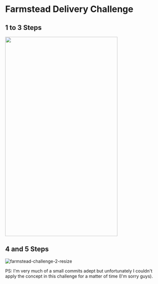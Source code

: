# Farmstead Delivery Challenge


## 1 to 3 Steps
<img src="https://user-images.githubusercontent.com/2593625/166195729-c3a3c8d4-3f27-4265-a1aa-d4245351fcd5.gif" width="360" height="640"/>


## 4 and 5 Steps
![farmstead-challenge-2-resize](https://user-images.githubusercontent.com/2593625/166195669-8f991bcc-695a-4698-921c-6fd1d930902d.gif)

PS: I'm very much of a small commits adept but unfortunately I couldn't apply the concept in this challenge for a matter of time (I'm sorry guys).
